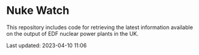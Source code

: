 # Nuke Watch

This repository includes code for retrieving the latest information available on the output of EDF nuclear power plants in the UK.

Last updated: 2023-04-10 11:06